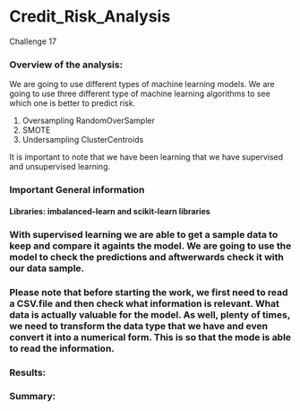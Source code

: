 # Credit_Risk_Analysis
Challenge 17 


### Overview of the analysis:
We are going to use different types of machine learning models. We are going to use three different type of machine learning algorithms to see which one is better to predict risk. 

1. Oversampling RandomOverSampler
2. SMOTE
3. Undersampling ClusterCentroids

It is important to note that we have been learning that we have supervised and unsupervised learning. 

### Important General information
#### Libraries: imbalanced-learn and scikit-learn libraries

### With supervised learning we are able to get a sample data to keep and compare it againts the model. We are going to use the model to check the predictions and aftwerwards check it with our data sample.

### Please note that before starting the work, we first need to read a CSV.file and then check what information is relevant. What data is actually valuable for the model. As well, plenty of times, we need to transform the data type that we have and even convert it into a numerical form. This is so that the mode is able to read the information. 


### Results: 


### Summary:
